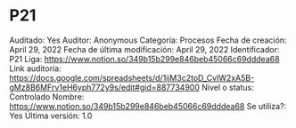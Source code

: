# P21

Auditado: Yes
Auditor: Anonymous
Categoría: Procesos
Fecha de creación: April 29, 2022
Fecha de última modificación: April 29, 2022
Identificador: P21
Liga: https://www.notion.so/349b15b299e846beb45066c69dddea68 
Link auditoría: https://docs.google.com/spreadsheets/d/1ijM3c2toD_CvIW2xA5B-gMz8B6MFrv1eH6yph772y9s/edit#gid=887734900
Nivel o status: Controlado
Nombre: https://www.notion.so/349b15b299e846beb45066c69dddea68 
Se utiliza?: Yes
Última versión: 1.0
